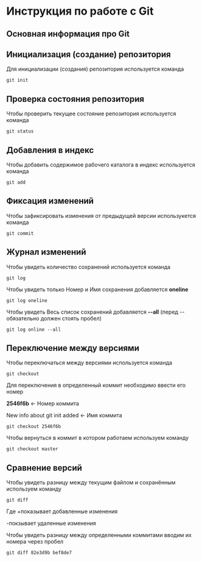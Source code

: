# **Инструкция по работе с Git**

## Основная информация про Git

## Инициализация (создание) репозитория

Для инициализации (создания) репозитория используется команда 
    
    git init  

## Проверка состояния  репозитория

Чтобы проверить текущее состояние репозитория используется команда

    git status


## Добавления в индекс

Чтобы добавить содержимое рабочего каталога в индекс используется команда

    git add

## Фиксация изменений

Чтобы зафиксировать изменения от предыдущей версии использукется команда

    git commit

## Журнал изменений

Чтобы увидеть количество сохранений используется команда

    git log

Чтобы увидеть только Номер и Имя сохранения добавляется **oneline** 

    git log oneline

Чтобы увидеть Весь список сохранений добавляется **--all** (перед -- обязательно должен стоять пробел)

    git log online --all

## Переключение между версиями

Чтобы переключаться между версиями используется команда 

    git checkout

Для переключения в определенный коммит необходимо ввести его номер

**2546f6b** <- Номер коммита 

New info about git init added <- Имя коммита

    git checkout 2546f6b 

Чтобы вернуться в коммит в котором работаем используем команду

    git checkout master

## Сравнение версий 

Чтобы увидеть разницу между текущим файлом
и сохранённым используем команду

    git diff
Где +показывает добавленные изменения

-покзывает удаленные изменения


Чтобы увидеть разницу между определенными коммитами вводим их номера через пробел

    git diff 82e3d9b bef8de7


